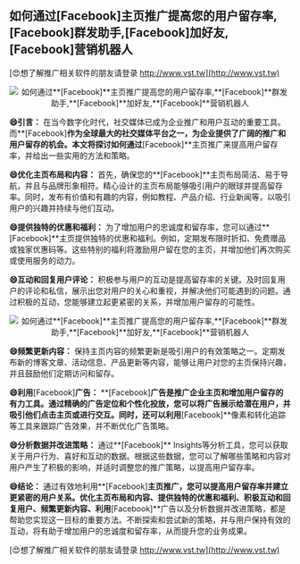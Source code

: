 ## **如何通过**[Facebook]**主页推广提高您的用户留存率,**[Facebook]**群发助手,**[Facebook]**加好友,**[Facebook]**营销机器人**

[😍想了解推广相关软件的朋友请登录 http://www.vst.tw](http://www.vst.tw)

 <center><img src="https://vst.tw/MP4/tuiguang/png/4.png" alt="如何通过**[Facebook]**主页推广提高您的用户留存率,**[Facebook]**群发助手,**[Facebook]**加好友,**[Facebook]**营销机器人"></center>

**😄引言：**
在当今数字化时代，社交媒体已成为企业推广和用户互动的重要工具。而**[Facebook]**作为全球最大的社交媒体平台之一，为企业提供了广阔的推广和用户留存的机会。本文将探讨如何通过**[Facebook]**主页推广来提高用户留存率，并给出一些实用的方法和策略。

**😄优化主页布局和内容：**
首先，确保您的**[Facebook]**主页布局简洁、易于导航，并且与品牌形象相符。精心设计的主页布局能够吸引用户的眼球并提高留存率。同时，发布有价值和有趣的内容，例如教程、产品介绍、行业新闻等，以吸引用户的兴趣并持续与他们互动。

**😄提供独特的优惠和福利：**
为了增加用户的忠诚度和留存率，您可以通过**[Facebook]**主页提供独特的优惠和福利。例如，定期发布限时折扣、免费赠品或独家优惠码等。这些特别的福利将激励用户留在您的主页，并增加他们再次购买或使用服务的动力。

**😄互动和回复用户评论：**
积极参与用户的互动是提高留存率的关键。及时回复用户的评论和私信，展示出您对用户的关心和重视，并解决他们可能遇到的问题。通过积极的互动，您能够建立起更紧密的关系，并增加用户留存的可能性。

 <center><img src="https://vst.tw/MP4/tuiguang/png/7.png" alt="如何通过**[Facebook]**主页推广提高您的用户留存率,**[Facebook]**群发助手,**[Facebook]**加好友,**[Facebook]**营销机器人"></center>

**😄频繁更新内容：**
保持主页内容的频繁更新是吸引用户的有效策略之一。定期发布新的博客文章、活动信息、产品更新等内容，能够让用户对您的主页保持兴趣，并且鼓励他们定期访问和留存。

**😄利用**[Facebook]**广告：**
**[Facebook]**广告是推广企业主页和增加用户留存的有力工具。通过精确的广告定位和个性化投放，您可以将广告展示给潜在用户，并吸引他们点击主页或进行交互。同时，还可以利用**[Facebook]**像素和转化追踪等工具来跟踪广告效果，并不断优化广告策略。

**😄分析数据并改进策略：**
通过**[Facebook]** Insights等分析工具，您可以获取关于用户行为、喜好和互动的数据。根据这些数据，您可以了解哪些策略和内容对用户产生了积极的影响，并适时调整您的推广策略，以提高用户留存率。

**😄结论：**
通过有效地利用**[Facebook]**主页推广，您可以提高用户留存率并建立更紧密的用户关系。优化主页布局和内容、提供独特的优惠和福利、积极互动和回复用户、频繁更新内容、利用**[Facebook]**广告以及分析数据并改进策略，都是帮助您实现这一目标的重要方法。不断探索和尝试新的策略，并与用户保持有效的互动，将有助于增加用户的忠诚度和留存率，从而提升您的业务成果。

[😍想了解推广相关软件的朋友请登录 http://www.vst.tw](http://www.vst.tw)




